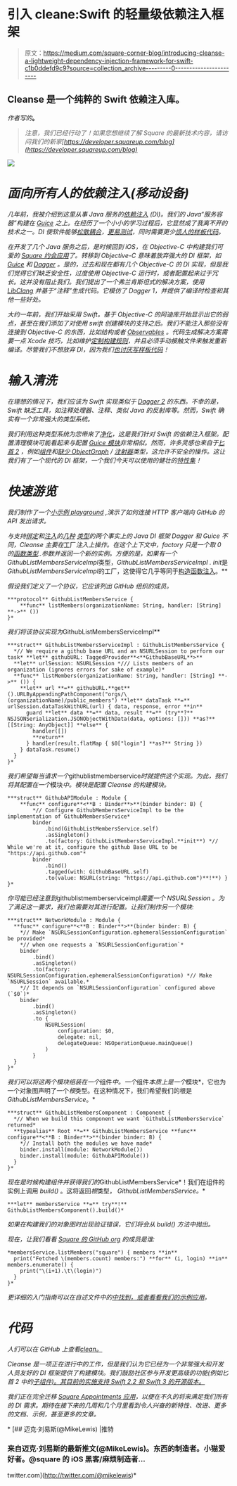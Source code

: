 # 引入 cleane:Swift 的轻量级依赖注入框架

> 原文：<https://medium.com/square-corner-blog/introducing-cleanse-a-lightweight-dependency-injection-framework-for-swift-c1b0ddefd9c9?source=collection_archive---------0----------------------->

## Cleanse 是一个纯粹的 Swift 依赖注入库。

*作者写的*[](http://twitter.com/@mikelewis)**。**

> *注意，我们已经行动了！如果您想继续了解 Square 的最新技术内容，请访问我们的新家[https://developer.squareup.com/blog](https://developer.squareup.com/blog)*

*![](img/12d6719dfb57c00f6386d1158baa9dfc.png)*

# *面向所有人的依赖注入(移动设备)*

*几年前，我被介绍到这里从事 Java 服务的[依赖注入](https://en.wikipedia.org/wiki/Dependency_injection) (DI)。我们的 Java“服务容器”构建在 [Guice](https://github.com/google/guice) 之上。在经历了一个小小的学习过程后，它显然成了我离不开的技术之一。DI 使软件能够[松散耦合](https://en.wikipedia.org/wiki/Loose_coupling)，[更易测试](https://www.youtube.com/watch?v=hBVJbzAagfs)，同时需要更少[烦人的样板代码](https://corner.squareup.com/2013/05/dagger-1.0.html)。*

*在开发了几个 Java 服务之后，是时候回到 iOS，在 Objective-C 中构建我们可爱的 [Square 约会应用](https://squareup.com/appointments/app)了。转移到 Objective-C 意味着放弃强大的 DI 框架，如 [Guice](https://github.com/google/guice) 和 [Dagger](https://github.com/square/dagger) 。是的，过去和现在都有几个 Objective-C 的 DI 实现，但是我们觉得它们缺乏安全性，过度使用 Objective-C 运行时，或者配置起来过于冗长。这并没有阻止我们。我们提出了一个弗兰肯斯坦式的解决方案，使用 [LibClang](http://clang.llvm.org/docs/Tooling.html#libclang) 并基于“注释”生成代码。它模仿了 Dagger 1，并提供了编译时检查和其他一些好处。*

*大约一年前，我们开始采用 Swift。基于 Objective-C 的阿迪库开始显示出它的弱点，甚至在我们添加了对使用 swift 创建模块的支持之后。我们不能注入那些没有连接到 Objective-C 的东西，比如结构或者 [Observables](https://github.com/ReactiveX/RxSwift/blob/master/Documentation/GettingStarted.md#observables-aka-sequences) 。代码生成解决方案需要一点 Xcode 技巧，比如维护[定制构建规则](https://developer.apple.com/library/ios/recipes/xcode_help-project_editor/Articles/Adding%20a%20Build%20Rule.html#//apple_ref/doc/uid/TP40010155-CH5-SW1)，并且必须手动接触文件来触发重新编译。尽管我们不想放弃 DI，因为我们[也讨厌写样板代码](https://corner.squareup.com/2013/05/dagger-1.0.html)！*

# *输入清洗*

*在理想的情况下，我们应该为 Swift 实现类似于 [Dagger 2](http://google.github.io/dagger/) 的东西。不幸的是，Swift 缺乏工具，如注释处理器、注释、类似 Java 的反射库等。然而，Swift 确实有一个非常强大的类型系统。*

*我们利用这种类型系统为您带来了[净化](https://github.com/square/Cleanse)，这是我们针对 Swift 的依赖注入框架。配置清理模块可能看起来与配置 [Guice 模块](https://google.github.io/guice/api-docs/latest/javadoc/com/google/inject/AbstractModule.html)非常相似。然而，许多灵感也来自于[匕首 2](http://google.github.io/dagger/) ，例如[组件](http://google.github.io/dagger/users-guide.html#building-the-graph)和[缺少 ObjectGraph](http://google.github.io/dagger/dagger-1-migration.html#declaring-the-component) / [注射器](https://google.github.io/guice/api-docs/latest/javadoc/index.html?com/google/inject/Injector.html)类型，这允许不安全的操作。这让我们有了一个现代的 DI 框架，一个我们今天可以使用的健壮的[特性集](https://github.com/square/Cleanse#features)！*

# *快速游览*

*我们制作了一个[小示例 playground](https://github.com/square/Cleanse/blob/master/CleansePlayground.playground/Pages/GithubClientExample.xcplaygroundpage/Contents.swift) ,演示了如何连接 HTTP 客户端向 GitHub 的 API 发出请求。*

*与支持[绑定](https://github.com/google/guice/wiki/ProvidesMethods)和[注入](https://github.com/google/guice/wiki/Injections)的[几种](https://github.com/google/guice/wiki/LinkedBindings) [类型](https://github.com/google/guice/wiki/InstanceBindings)的两个事实上的 Java DI 框架 Dagger 和 Guice 不同，Cleanse 主要在*工厂*注入上操作。在这个上下文中，factory 只是一个取 *0 的[函数类型](https://developer.apple.com/library/ios/documentation/Swift/Conceptual/Swift_Programming_Language/Types.html#//apple_ref/doc/uid/TP40014097-CH31-ID449)..参数并返回一个新的实例。方便的是，如果有一个*GithubListMembersServiceImpl*类型，*GithubListMembersServiceImpl . init*是*GithubListMembersServiceImpl*的工厂，这使得它几乎等同于[构造函数注入](https://github.com/google/guice/wiki/Injections#constructor-injection)。**

*假设我们定义了一个协议，它应该列出 GitHub 组织的成员。*

```
***protocol** GithubListMembersService {
    **func** listMembers(organizationName: String, handler: [String] **->** ())
}*
```

*我们将该协议实现为*GithubListMembersServiceImpl**

```
***struct** GithubListMembersServiceImpl : GithubListMembersService {
  *// We require a github base URL and an NSURLSession to perform our task* **let** githubURL: TaggedProvider**<**GithubBaseURL**>**
  **let** urlSession: NSURLSession */// Lists members of an organization (ignores errors for sake of example)*
  **func** listMembers(organizationName: String, handler: [String] **->** ()) {
    **let** url **=** githubURL.**get**().URLByAppendingPathComponent("orgs/\(organizationName)/public_members") **let** dataTask **=** urlSession.dataTaskWithURL(url) { data, response, error **in**
      guard **let** data **=** data, result **=** (try**?** NSJSONSerialization.JSONObjectWithData(data, options: [])) **as?** [[String: AnyObject]] **else** {
        handler([])
        **return**
      } handler(result.flatMap { $0["login"] **as?** String })
    } dataTask.resume()
  }
}*
```

*我们希望每当请求一个*githublistmemberservice*时就提供这个实现。为此，我们将其配置在一个*模块*中。*模块*是配置 Cleanse 的构建模块。*

```
***struct** GithubAPIModule : Module {
    **func** configure**<**B : Binder**>**(binder binder: B) {
        *// Configure GithubMembersServiceImpl to be the implementation of GithubMembersService*
        binder
            .bind(GithubListMembersService.self)
            .asSingleton()
            .to(factory: GithubListMembersServiceImpl.**init**) *// While we're at it, configure the github Base URL to be "https://api.github.com"*
        binder
            .bind()
            .tagged(with: GithubBaseURL.self)
            .to(value: NSURL(string: "https://api.github.com")**!**) }
}*
```

*你可能已经注意到*githublistmemberserviceimpl*需要一个 *NSURLSession* 。为了满足这一要求，我们也需要对其进行配置。让我们制作另一个模块:*

```
***struct** NetworkModule : Module {
  **func** configure**<**B : Binder**>**(binder binder: B) {
    *// Make `NSURLSessionConfiguration.ephemeralSessionConfiguration` be provided*
    *// when one requests a `NSURLSessionConfiguration`*
    binder
        .bind()
        .asSingleton()
        .to(factory: NSURLSessionConfiguration.ephemeralSessionConfiguration) *// Make `NSURLSession` available.*
    *// It depends on `NSURLSessionConfiguration` configured above (`$0`)*
    binder
        .bind()
        .asSingleton()
        .to {
            NSURLSession(
                configuration: $0,
                delegate: nil,
                delegateQueue: NSOperationQueue.mainQueue()
            )
        }
  }
}*
```

*我们可以将这两个模块组装在一个*组件*中。一个*组件*本质上是一个*模块*，它也为一个对象图声明了一个*根*类型。在这种情况下，我们希望我们的根是*GithubListMembersService*。*

```
***struct** GithubListMembersComponent : Component {
  *// When we build this component we want `GithubListMembersService` returned*
  **typealias** Root **=** GithubListMembersService **func** configure**<**B : Binder**>**(binder binder: B) {
    *// Install both the modules we have made*
    binder.install(module: NetworkModule())
    binder.install(module: GithubAPIModule())
  }
}*
```

*现在是时候构建组件并获得我们的*GithubListMembersService*！我们在组件的实例上调用 *build()* 。这将返回*根*类型， *GithubListMembersService。**

```
***let** membersService **=** try**!** GithubListMembersComponent().build()*
```

*如果在构建我们的对象图时出现验证错误，它们将会从 *build()* 方法中抛出。*

*现在，让我们看看 [Square 的 GitHub org](https://github.com/square) 的成员是谁:*

```
*membersService.listMembers("square") { members **in**
  print("Fetched \(members.count) members:") **for** (i, login) **in** members.enumerate() {
    print("\(i+1).\t\(login)")
  }
}*
```

*更详细的入门指南可以在自述文件中的[中找到，或者看看我们的](https://github.com/square/Cleanse#using-cleanse)[示例应用](https://github.com/square/Cleanse/tree/master/Examples/CleanseGithubBrowser)。*

# *代码*

*人们可以在 GitHub 上查看[clean。](https://github.com/square/Cleanse)*

*Cleanse 是一项正在进行中的工作，但是我们认为它已经为一个非常强大和开发人员友好的 DI 框架提供了构建模块。我们鼓励社区参与开发更高级的功能(例如匕首 2 中的[子组件)。其目前的实施支持 Swift 2.2 和 Swift 3 的开源版本。](http://google.github.io/dagger/subcomponents.html)*

*我们正在完全迁移 [Square Appointments 应用](https://squareup.com/appointments/app)，以便在不久的将来满足我们所有的 DI 需求。期待在接下来的几周和几个月里看到令人兴奋的新特性、改进、更多的文档、示例，甚至更多的文章。*

*[](http://twitter.com/@mikelewis) [## 迈克·刘易斯(@MikeLewis) |推特

### 来自迈克·刘易斯的最新推文(@MikeLewis)。东西的制造者。小猫爱好者。@square 的 iOS 黑客/麻烦制造者…

twitter.com](http://twitter.com/@mikelewis)*